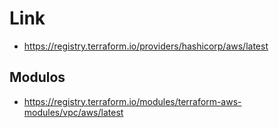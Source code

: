 

# Link
- https://registry.terraform.io/providers/hashicorp/aws/latest


## Modulos 
- https://registry.terraform.io/modules/terraform-aws-modules/vpc/aws/latest